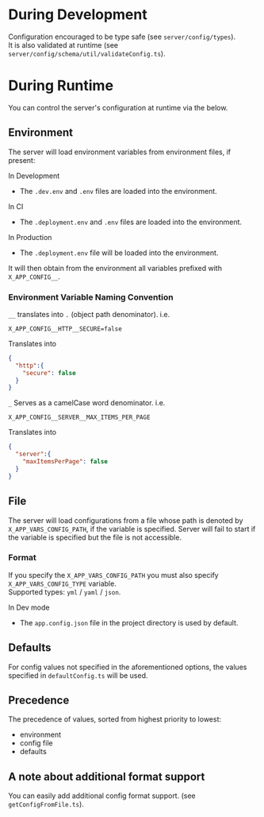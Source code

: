 # During Development
Configuration encouraged to be type safe (see `server/config/types`). <br/>
It is also validated at runtime (see `server/config/schema/util/validateConfig.ts`).<br/>

# During Runtime
You can control the server's configuration at runtime via the below.

## Environment

The server will load environment variables from environment files, if present:

In Development
- The `.dev.env` and `.env` files are loaded into the environment.

In CI
- The `.deployment.env` and `.env` files are loaded into the environment.

In Production
- The `.deployment.env` file will be loaded into the environment.

It will then obtain from the environment all variables prefixed with `X_APP_CONFIG__`.

### Environment Variable Naming Convention

`__` translates into `.` (object path denominator). i.e.
```
X_APP_CONFIG__HTTP__SECURE=false
```
Translates into
```json
{
  "http":{
    "secure": false
  }
}
```

`_` Serves as a camelCase word denominator. i.e.
```
X_APP_CONFIG__SERVER__MAX_ITEMS_PER_PAGE
```
Translates into
```json
{
  "server":{
    "maxItemsPerPage": false
  }
}
```

## File

The server will load configurations from a file whose path is denoted by `X_APP_VARS_CONFIG_PATH`, if the variable is specified.
Server will fail to start if the variable is specified but the file is not accessible.

### Format
If you specify the `X_APP_VARS_CONFIG_PATH` you must also specify `X_APP_VARS_CONFIG_TYPE` variable.<br/>
Supported types: `yml` / `yaml` / `json`.

In Dev mode
- The `app.config.json` file in the project directory is used by default.

## Defaults

For config values not specified in the aforementioned options, the values specified in `defaultConfig.ts` will be used.

## Precedence

The precedence of values, sorted from highest priority to lowest:
- environment
- config file
- defaults

## A note about additional format support
You can easily add additional config format support. (see `getConfigFromFile.ts`).
